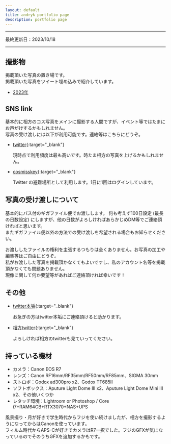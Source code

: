 ```yaml
---
layout: default
title: andryk portfolio page
description: portfolio page
---
```


---------------------------

最終更新日：2023/10/18

---------------------------

## 撮影物

掲載頂いた写真の置き場です。  
掲載頂いた写真をツイート埋め込みで紹介しています。

* [2023年](./ph2023)

## SNS link

基本的に相方のコス写真をメインに撮影する人間ですが、イベント等ではたまにお声がけするかもしれません。  
写真の受け渡しには以下が利用可能です。連絡等はこちらにどうぞ。

* [twitter](https://twitter.com/andrykph){:target="_blank"}

    現時点で利用頻度は最も高いです。時たま相方の写真を上げるかもしれません。

* [cosmisskey](https://cosmisskey.cc/@andrykph){:target="_blank"}

    Twitter の避難場所として利用します。1日に1回はログインしています。


## 写真の受け渡しについて

基本的にパス付のギガファイル便でお渡しします。
何も考えず100日設定 (最長の日数設定) にしますが、他の日数がよろしければあらかじめDM等でご連絡頂ければと思います。  
またギガファイル便以外の方法での受け渡しを希望される場合もお知らせください。

お渡ししたファイルの権利を主張するつもりは全くありません。お写真の加工や編集等はご自由にどうぞ。  
私がお渡しした写真を掲載頂かなくてもよいですし、私のアカウント名等を掲載頂かなくても問題ありません。  
現像に関して何か要望等があればご連絡頂ければ幸いです！


## その他

* [twitter本垢](https://twitter.com/mgandryk){:target="_blank"}

    お急ぎの方はtwitter本垢にご連絡頂けると助かります。

* [相方twitter](https://twitter.com/sirokuroandkiyu){:target="_blank"}

    よろしければ相方のtwitterも見ていってください。


## 持っている機材

* カメラ：Canon EOS R7
* レンズ：Canon RF16mm/RF35mm/RF50mm/RF85mm、SIGMA 30mm
* ストロボ：Godox ad300pro x2、Godox TT685II
* ソフトボックス：Aputure Light Dome III x2、Aputure Light Dome Mini III x2、その他いくつか
* レタッチ環境：Lightroom or Photoshop / Core i7+RAM64GB+RTX3070+NAS+UPS

風景撮り・月が好きで学生時代からフジを使い続けましたが、相方を撮影するようになってからはCanonを使っています。  
フィルム時代からAPS-Cが好きでカメラはR7一択でした。フジのGFXが気になっているのでそのうちGFXを追加するかもです。
